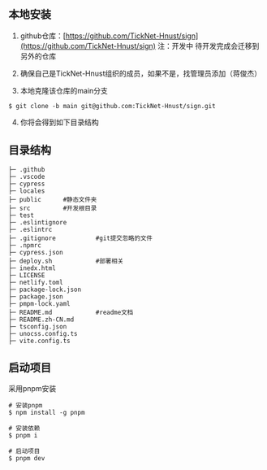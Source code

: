 ## 本地安装
1. github仓库：[https://github.com/TickNet-Hnust/sign](https://github.com/TickNet-Hnust/sign)
   注：开发中 待开发完成会迁移到另外的仓库

2. 确保自己是TickNet-Hnust组织的成员，如果不是，找管理员添加（蒋俊杰）

3. 本地克隆该仓库的main分支

```shell
$ git clone -b main git@github.com:TickNet-Hnust/sign.git
```

4. 你将会得到如下目录结构

## 目录结构
```shell {}
├─ .github
├─ .vscode
├─ cypress
├─ locales
├─ public      #静态文件夹
├─ src         #开发根目录
├─ test
├─ .eslintignore
├─ .eslintrc
├─ .gitignore           #git提交忽略的文件
├─ .npmrc
├─ cypress.json
├─ deploy.sh            #部署相关
├─ inedx.html
├─ LICENSE
├─ netlify.toml
├─ package-lock.json
├─ package.json
├─ pmpm-lock.yaml
├─ README.md            #readme文档
├─ README.zh-CN.md
├─ tsconfig.json
├─ unocss.config.ts
├─ vite.config.ts
```

## 启动项目
采用pnpm安装

```shell {}
# 安装pnpm
$ npm install -g pnpm

# 安装依赖
$ pnpm i

# 启动项目
$ pnpm dev
```

